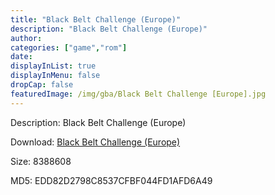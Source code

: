 ```yaml
---
title: "Black Belt Challenge (Europe)"
description: "Black Belt Challenge (Europe)"
author: 
categories: ["game","rom"]
date: 
displayInList: true
displayInMenu: false
dropCap: false
featuredImage: /img/gba/Black Belt Challenge [Europe].jpg
---
```


Description: Black Belt Challenge (Europe)

Download: <a style="text-decoration:underline;" href="https://mega.nz/#!6OBCwahb!3YA4Osf-Va2mTiKiGgJp4d26apljaHSs6vrs49WuYow" target = "_blank" rel = "nofollow" > Black Belt Challenge (Europe)</a>

Size: 8388608

MD5: EDD82D2798C8537CFBF044FD1AFD6A49

